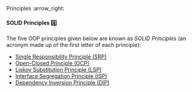 <link rel="stylesheet" href="{{baseUrl}}/css/textbook.css">

<div class="website-content">

<div id="path">Principles :arrow_right: </div>

<div id="title">

#### SOLID Principles :four:

</div>

<div id="body">

The five OOP principles given below are known as _SOLID Principles_ (an acronym made up of the first letter of each principle):

*	[Single Responsibility Principle (SRP)](./singleResponsibilityPrinciple/)
*	[Open-Closed Principle (OCP)](../designPrinciples/openClosedPrinciple/)
*	[Liskov Substitution Principle (LSP)](./liskovSubstitutionPrinciple/)
*	[Interface Segregation Principle (ISP)](./interfaceSegregationPrinciple/)
*	[Dependency Inversion Principle (DIP)](./dependencyInversionPrinciple/)

</div>

<div id="extras">
<div>

</div>

